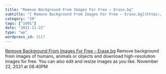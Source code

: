 ```yaml
---
title: "Remove Background From Images For Free – Erase.bg"
subtitle: "[ Remove Background From Images For Free – Erase.bg](https://www.erase.bg/en/)"
category: "39"
tags: ["1091"]
date: "2021-11-22"
type: "wp"
wordpress_id: 3117
---
```

[ Remove Background From Images For Free – Erase.bg](https://www.erase.bg/en/)
 Remove background from images of humans, animals or objects and download high-resolution images for free. You can also edit and resize images as you like.
November 22, 2021 at 08:40PM